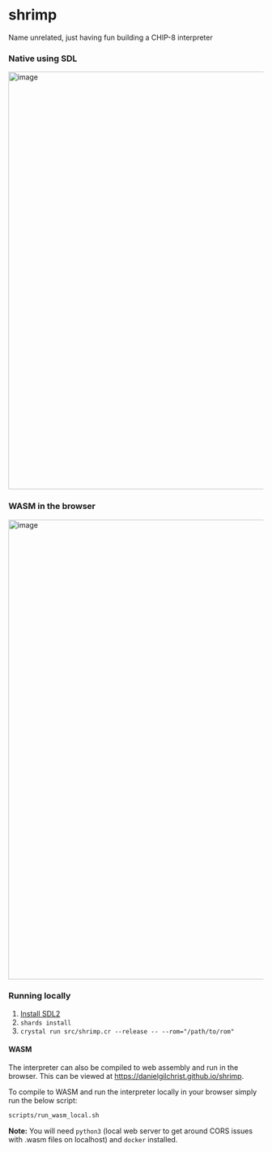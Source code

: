 # shrimp
Name unrelated, just having fun building a CHIP-8 interpreter

### Native using SDL
<img width="823" alt="image" src="https://github.com/user-attachments/assets/9e94e8a8-9a68-42ea-8a4b-0b66185dfc3c" />

### WASM in the browser
<img width="906" alt="image" src="https://github.com/user-attachments/assets/a8b1dc34-82ea-4962-b315-78048762e475" />

### Running locally
1. [Install SDL2](https://wiki.libsdl.org/SDL2/Installation)
2. `shards install`
3. `crystal run src/shrimp.cr --release -- --rom="/path/to/rom"`

#### WASM
The interpreter can also be compiled to web assembly and run in the browser. This can be viewed at https://danielgilchrist.github.io/shrimp.

To compile to WASM and run the interpreter locally in your browser simply run the below script:
```sh
scripts/run_wasm_local.sh
```
**Note:** You will need `python3` (local web server to get around CORS issues with .wasm files on localhost) and `docker` installed.
